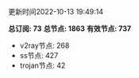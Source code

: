 更新时间2022-10-13 19:49:14

**总订阅: 73**
**总节点: 1863**
**有效节点: 737**
- v2ray节点: 268
- ss节点: 427
- trojan节点: 42

